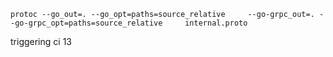 ```protoc --go_out=. --go_opt=paths=source_relative     --go-grpc_out=. --go-grpc_opt=paths=source_relative     internal.proto```

triggering ci 13